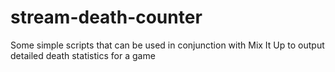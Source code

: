 # stream-death-counter
Some simple scripts that can be used in conjunction with Mix It Up to output detailed death statistics for a game
